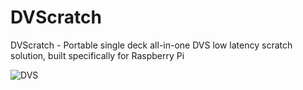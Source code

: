 # DVScratch
DVScratch - Portable single deck all-in-one DVS low latency scratch solution, built specifically for Raspberry Pi

![DVS](https://raw.githubusercontent.com/thecosmicboy/DVScratch/main/DVScratch_Background_BIG.png)
